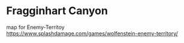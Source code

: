 # Fragginhart Canyon
map for Enemy-Territoy https://www.splashdamage.com/games/wolfenstein-enemy-territory/

